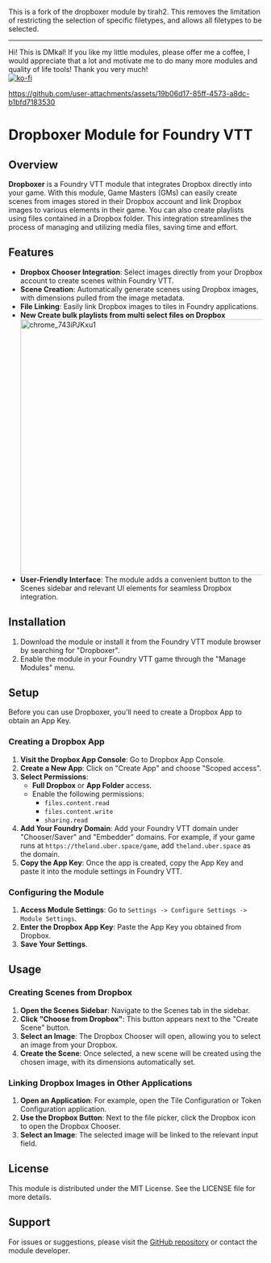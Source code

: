 This is a fork of the dropboxer module by tirah2. This removes the limitation of restricting the selection of specific filetypes, and allows all filetypes to be selected.

------------------------------------

Hi! 
This is DMkal! If you like my little modules, please offer me a coffee, I would appreciate that a lot and motivate me to do many more modules and quality of life tools! Thank you very much!
<br>
[![ko-fi](https://ko-fi.com/img/githubbutton_sm.svg)](https://ko-fi.com/D1D210UKH9)  


https://github.com/user-attachments/assets/19b06d17-85ff-4573-a8dc-b1bfd7183530


<h1>Dropboxer Module for Foundry VTT</h1>
<h2>Overview</h2>
<p><strong>Dropboxer</strong> is a Foundry VTT module that integrates Dropbox directly into your game. With this module, Game Masters (GMs) can easily create scenes from images stored in their Dropbox account and link Dropbox images to various elements in their game. You can also create playlists using files contained in a Dropbox folder. This integration streamlines the process of managing and utilizing media files, saving time and effort.</p>
<h2>Features</h2>
<ul>
<li><strong>Dropbox Chooser Integration</strong>: Select images directly from your Dropbox account to create scenes within Foundry VTT.</li>
<li><strong>Scene Creation</strong>: Automatically generate scenes using Dropbox images, with dimensions pulled from the image metadata.</li>
<li><strong>File Linking</strong>: Easily link Dropbox images to tiles in Foundry applications.</li>
  <li><strong> New
  Create bulk playlists from multi select files on Dropbox</li></strong>
    <img width="506" alt="chrome_743iPJKxu1" src="https://github.com/user-attachments/assets/0bba463a-fd28-40bf-8dc5-a6d441acece3">

<li><strong>User-Friendly Interface</strong>: The module adds a convenient button to the Scenes sidebar and relevant UI elements for seamless Dropbox integration.</li>
</ul>
<h2>Installation</h2>
<ol>
<li>Download the module or install it from the Foundry VTT module browser by searching for "Dropboxer".</li>
<li>Enable the module in your Foundry VTT game through the "Manage Modules" menu.</li>
</ol>
<h2>Setup</h2>
<p>Before you can use Dropboxer, you'll need to create a Dropbox App to obtain an App Key.</p>
<h3>Creating a Dropbox App</h3>
<ol>
<li><strong>Visit the Dropbox App Console</strong>: Go to <a target="_new" rel="noreferrer">Dropbox App Console</a>.</li>
<li><strong>Create a New App</strong>: Click on "Create App" and choose "Scoped access".</li>
<li><strong>Select Permissions</strong>:
<ul>
<li><strong>Full Dropbox</strong> or <strong>App Folder</strong> access.</li>
<li>Enable the following permissions:
<ul>
<li><code>files.content.read</code></li>
<li><code>files.content.write</code></li>
<li><code>sharing.read</code></li>
</ul>
</li>
</ul>
</li>
<li><strong>Add Your Foundry Domain</strong>: Add your Foundry VTT domain under "Chooser/Saver" and "Embedder" domains. For example, if your game runs at <code>https://theland.uber.space/game</code>, add <code>theland.uber.space</code> as the domain.</li>
<li><strong>Copy the App Key</strong>: Once the app is created, copy the App Key and paste it into the module settings in Foundry VTT.</li>
</ol>
<h3>Configuring the Module</h3>
<ol>
<li><strong>Access Module Settings</strong>: Go to <code>Settings -&gt; Configure Settings -&gt; Module Settings</code>.</li>
<li><strong>Enter the Dropbox App Key</strong>: Paste the App Key you obtained from Dropbox.</li>
<li><strong>Save Your Settings</strong>.</li>
</ol>
<h2>Usage</h2>
<h3>Creating Scenes from Dropbox</h3>
<ol>
<li><strong>Open the Scenes Sidebar</strong>: Navigate to the Scenes tab in the sidebar.</li>
<li><strong>Click "Choose from Dropbox"</strong>: This button appears next to the "Create Scene" button.</li>
<li><strong>Select an Image</strong>: The Dropbox Chooser will open, allowing you to select an image from your Dropbox.</li>
<li><strong>Create the Scene</strong>: Once selected, a new scene will be created using the chosen image, with its dimensions automatically set.</li>
</ol>
<h3>Linking Dropbox Images in Other Applications</h3>
<ol>
<li><strong>Open an Application</strong>: For example, open the Tile Configuration or Token Configuration application.</li>
<li><strong>Use the Dropbox Button</strong>: Next to the file picker, click the Dropbox icon to open the Dropbox Chooser.</li>
<li><strong>Select an Image</strong>: The selected image will be linked to the relevant input field.</li>
</ol>
<h2>License</h2>
<p>This module is distributed under the MIT License. See the LICENSE file for more details.</p>
<h2>Support</h2>
<p>For issues or suggestions, please visit the <a href="https://github.com/tirzah2/dropboxer" target="_new" rel="noreferrer">GitHub repository</a> or contact the module developer.</p>

